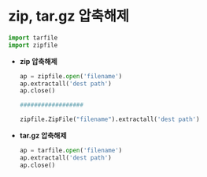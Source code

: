 # zip, tar.gz 압축해제

```python
import tarfile
import zipfile
```



- **zip 압축해제**

  ```python
  ap = zipfile.open('filename')
  ap.extractall('dest path')
  ap.close()
  
  ##################
  
  zipfile.ZipFile("filename").extractall('dest path')
  ```

- **tar.gz 압축해제**

  ```python
  ap = tarfile.open('filename')
  ap.extractall('dest path')
  ap.close()
  ```

  